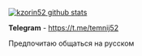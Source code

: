 
[![kzorin52 github stats](https://github-readme-stats.vercel.app/api?username=kzorin52&show_icons=true&theme=radical)](https://github.com/anuraghazra/github-readme-stats)

**Telegram** - https://t.me/temnij52

Предпочитаю общаться на русском
